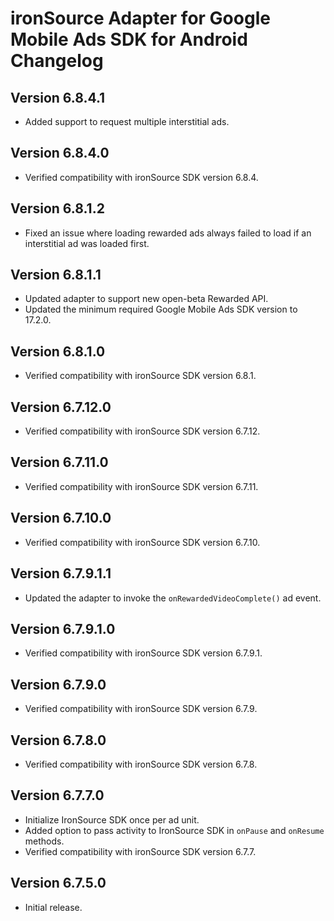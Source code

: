# ironSource Adapter for Google Mobile Ads SDK for Android Changelog

## Version 6.8.4.1
- Added support to request multiple interstitial ads.

## Version 6.8.4.0
- Verified compatibility with ironSource SDK version 6.8.4.

## Version 6.8.1.2
- Fixed an issue where loading rewarded ads always failed to load if an
  interstitial ad was loaded first.

## Version 6.8.1.1
- Updated adapter to support new open-beta Rewarded API.
- Updated the minimum required Google Mobile Ads SDK version to 17.2.0.

## Version 6.8.1.0
- Verified compatibility with ironSource SDK version 6.8.1.

## Version 6.7.12.0
- Verified compatibility with ironSource SDK version 6.7.12.

## Version 6.7.11.0
- Verified compatibility with ironSource SDK version 6.7.11.

## Version 6.7.10.0
- Verified compatibility with ironSource SDK version 6.7.10.

## Version 6.7.9.1.1
- Updated the adapter to invoke the `onRewardedVideoComplete()` ad event.

## Version 6.7.9.1.0
- Verified compatibility with ironSource SDK version 6.7.9.1.

## Version 6.7.9.0
- Verified compatibility with ironSource SDK version 6.7.9.

## Version 6.7.8.0
- Verified compatibility with ironSource SDK version 6.7.8.

## Version 6.7.7.0
- Initialize IronSource SDK once per ad unit.
- Added option to pass activity to IronSource SDK in `onPause` and `onResume`
  methods.
- Verified compatibility with ironSource SDK version 6.7.7.

## Version 6.7.5.0
- Initial release.
